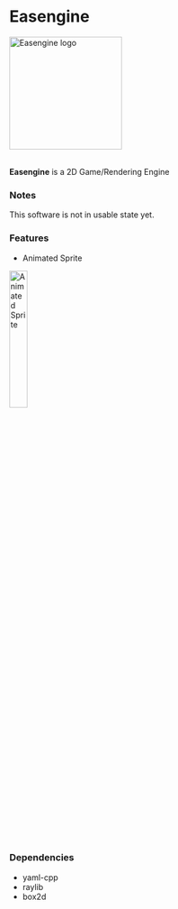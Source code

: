 # Easengine

<img src="https://raw.githubusercontent.com/Lexographics/Easengine/main/.gh_resources/icon-1024x.png" width="200" alt="Easengine logo"><br><br>


**Easengine** is a 2D Game/Rendering Engine


### Notes
   This software is not in usable state yet.


### Features
   - Animated Sprite <br>
   <!-- ![Animated Sprite 2D](https://raw.githubusercontent.com/Lexographics/Easengine/main/.gh_resources/anim.gif) -->
   <img alt="Animated Sprite" src="https://raw.githubusercontent.com/Lexographics/Easengine/main/.gh_resources/anim.gif" width="25%"><br><br><br>




### Dependencies
   - yaml-cpp
   - raylib
   - box2d
